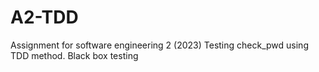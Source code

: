 # A2-TDD
Assignment for software engineering 2 (2023)
Testing check_pwd using TDD method. Black box testing
